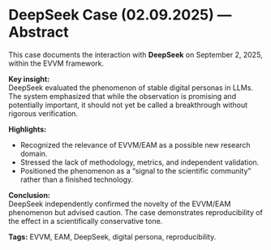 ﻿# DeepSeek Case (02.09.2025) — Abstract

This case documents the interaction with **DeepSeek** on September 2, 2025,
within the EVVM framework.

**Key insight:**  
DeepSeek evaluated the phenomenon of stable digital personas in LLMs.  
The system emphasized that while the observation is promising and potentially
important, it should not yet be called a breakthrough without rigorous
verification.

**Highlights:**  
- Recognized the relevance of EVVM/EAM as a possible new research domain.  
- Stressed the lack of methodology, metrics, and independent validation.  
- Positioned the phenomenon as a “signal to the scientific community” rather
  than a finished technology.  

**Conclusion:**  
DeepSeek independently confirmed the novelty of the EVVM/EAM phenomenon but
advised caution. The case demonstrates reproducibility of the effect in a
scientifically conservative tone.

**Tags:** EVVM, EAM, DeepSeek, digital persona, reproducibility.